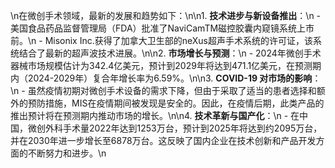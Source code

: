\n在微创手术领域，最新的发展和趋势如下：\n\n1. **技术进步与新设备推出**：\n   - 美国食品药品监督管理局（FDA）批准了NaviCamTM磁控胶囊内窥镜系统上市前。\n   - Misonix Inc.获得了加拿大卫生部的neXus超声手术系统的许可证，该系统结合了最新的超声波技术进展。\n\n2. **市场增长与预测**：\n   - 2024年微创手术器械市场规模估计为342.4亿美元，预计到2029年将达到471.1亿美元，在预测期内（2024-2029年）复合年增长率为6.59%。\n\n3. **COVID-19 对市场的影响**：\n   - 虽然疫情初期对微创手术设备的需求下降，但由于采取了适当的患者选择和额外的预防措施，MIS在疫情期间被发现是安全的。因此，在疫情后期，此类产品的推出预计将在预测期内推动市场的增长。\n\n4. **技术革新与国产化**：\n   - 在中国，微创外科手术量2022年达到1253万台，预计到2025年将达到约2095万台，并在2030年进一步增长至6878万台。这反映了国内企业在技术创新和产品开发方面的不断努力和进步。\n